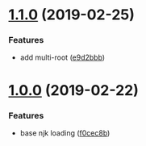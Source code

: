 # [1.1.0](https://github.com/nameless19922/njk-html-loader/compare/1.1.0...v1.1.0) (2019-02-25)


### Features

* add multi-root ([e9d2bbb](https://github.com/nameless19922/njk-html-loader/commit/e9d2bbb))



# [1.0.0](https://github.com/nameless19922/njk-html-loader/compare/f0cec8b...1.0.0) (2019-02-22)


### Features

* base njk loading ([f0cec8b](https://github.com/nameless19922/njk-html-loader/commit/f0cec8b))



